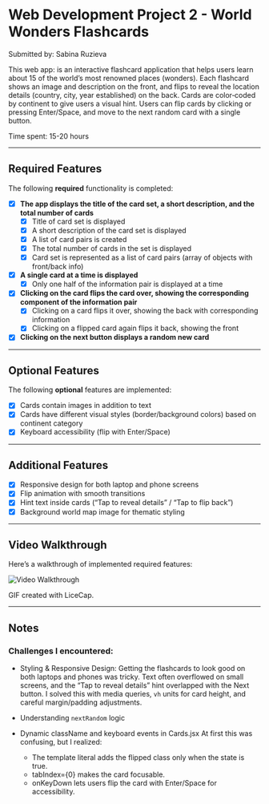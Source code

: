 # Web Development Project 2 - World Wonders Flashcards

Submitted by: Sabina Ruzieva

This web app: is an interactive flashcard application that helps users learn about 15 of the world’s most renowned places (wonders). Each flashcard shows an image and description on the front, and flips to reveal the location details (country, city, year established) on the back. Cards are color‑coded by continent to give users a visual hint. Users can flip cards by clicking or pressing Enter/Space, and move to the next random card with a single button.

Time spent: 15-20 hours

---

## Required Features

The following **required** functionality is completed:

- [x] **The app displays the title of the card set, a short description, and the total number of cards**
  - [x] Title of card set is displayed 
  - [x] A short description of the card set is displayed 
  - [x] A list of card pairs is created
  - [x] The total number of cards in the set is displayed 
  - [x] Card set is represented as a list of card pairs (array of objects with front/back info)
- [x] **A single card at a time is displayed**
  - [x] Only one half of the information pair is displayed at a time
- [x] **Clicking on the card flips the card over, showing the corresponding component of the information pair**
  - [x] Clicking on a card flips it over, showing the back with corresponding information 
  - [x] Clicking on a flipped card again flips it back, showing the front
- [x] **Clicking on the next button displays a random new card**

---

## Optional Features

The following **optional** features are implemented:

- [x] Cards contain images in addition to text
- [x] Cards have different visual styles (border/background colors) based on continent category
- [x] Keyboard accessibility (flip with Enter/Space)

---

## Additional Features

- [x] Responsive design for both laptop and phone screens 
- [x] Flip animation with smooth transitions
- [x] Hint text inside cards (“Tap to reveal details” / “Tap to flip back”)
- [x] Background world map image for thematic styling

---

## Video Walkthrough

Here’s a walkthrough of implemented required features:

<img src='./public/images/P2_Flashcards.gif' width='' alt='Video Walkthrough' />

GIF created with LiceCap.

---

## Notes

### Challenges I encountered:
- Styling & Responsive Design: 
  Getting the flashcards to look good on both laptops and phones was tricky. Text often overflowed on small screens, and the “Tap to reveal details” hint overlapped with the Next button. I solved this with media queries, `vh` units for card height, and careful margin/padding adjustments.

- Understanding `nextRandom` logic 
- Dynamic className and keyboard events in Cards.jsx
    At first this was confusing, but I realized:
    - The template literal adds the flipped class only  when the state is true.
    - tabIndex={0} makes the card focusable.
    - onKeyDown lets users flip the card with Enter/Space for accessibility.
